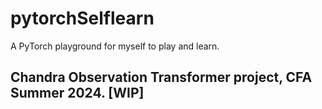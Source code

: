 # pytorchSelflearn

A PyTorch playground for myself to play and learn.

## Chandra Observation Transformer project, CFA Summer 2024. \[WIP\]
